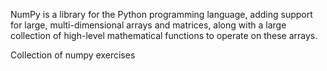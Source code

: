 NumPy is a library for the Python programming language, adding support for large, multi-dimensional arrays and matrices, along with a large collection of high-level mathematical functions to operate on these arrays.

Collection of numpy exercises
